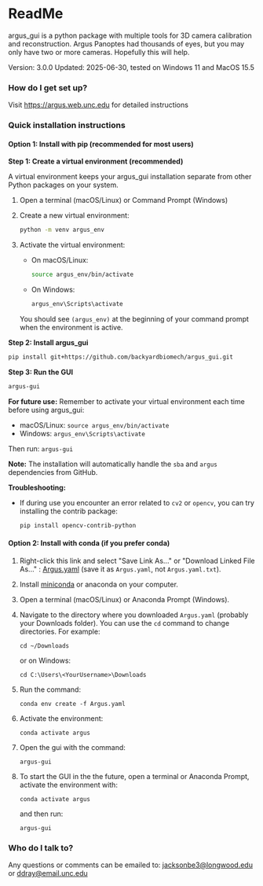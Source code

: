 ReadMe
=======

argus_gui is a python package with multiple tools for 3D camera calibration and reconstruction. Argus Panoptes had thousands of eyes, but you may only have two or more cameras.  Hopefully this will help.

Version: 3.0.0 
Updated: 2025-06-30, tested on Windows 11 and MacOS 15.5

### How do I get set up?

Visit https://argus.web.unc.edu for detailed instructions

### Quick installation instructions

#### Option 1: Install with pip (recommended for most users)

**Step 1: Create a virtual environment (recommended)**

A virtual environment keeps your argus_gui installation separate from other Python packages on your system.

1. Open a terminal (macOS/Linux) or Command Prompt (Windows)
2. Create a new virtual environment:
   ```bash
   python -m venv argus_env
   ```
3. Activate the virtual environment:
   - On macOS/Linux:
     ```bash
     source argus_env/bin/activate
     ```
   - On Windows:
     ```bash
     argus_env\Scripts\activate
     ```
   
   You should see `(argus_env)` at the beginning of your command prompt when the environment is active.

**Step 2: Install argus_gui**

```bash
pip install git+https://github.com/backyardbiomech/argus_gui.git
```

**Step 3: Run the GUI**

```bash
argus-gui
```

**For future use:** Remember to activate your virtual environment each time before using argus_gui:
- macOS/Linux: `source argus_env/bin/activate`
- Windows: `argus_env\Scripts\activate`

Then run: `argus-gui`

**Note:** The installation will automatically handle the `sba` and `argus` dependencies from GitHub.

**Troubleshooting:** 

- If during use you encounter an error related to `cv2` or `opencv`, you can try installing the contrib package:
  ```bash
  pip install opencv-contrib-python
  ```


#### Option 2: Install with conda (if you prefer conda)

1. Right-click this link and select "Save Link As..." or "Download Linked File As..." : <a href="https://raw.githubusercontent.com/backyardbiomech/argus_gui/main/Argus.yaml">Argus.yaml</a> (save it as `Argus.yaml`, not `Argus.yaml.txt`).
2. Install [miniconda](https://www.anaconda.com/docs/getting-started/miniconda/install) or anaconda on your computer. 
3. Open a terminal (macOS/Linux) or Anaconda Prompt (Windows).
4. Navigate to the directory where you downloaded `Argus.yaml` (probably your Downloads folder). You can use the `cd` command to change directories. For example:
   ```
   cd ~/Downloads
   ```
   or on Windows:
   ```   
   cd C:\Users\<YourUsername>\Downloads
   ```

5. Run the command:
   ```
   conda env create -f Argus.yaml
   ```
6. Activate the environment:
   ```
   conda activate argus
    ```
7. Open the gui with the command:
   ```
   argus-gui
   ```

8. To start the GUI in the the future, open a terminal or Anaconda Prompt, activate the environment with:
   ```
   conda activate argus
   ```
   and then run:
   ```
   argus-gui
   ```   
   
   
### Who do I talk to?

Any questions or comments can be emailed to:
jacksonbe3@longwood.edu or ddray@email.unc.edu
